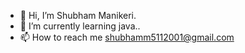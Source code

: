- 👋 Hi, I’m Shubham Manikeri.
- 🌱 I’m currently learning java..
- 📫 How to reach me shubhamm5112001@gmail.com

<!---
Shubhu0511/Shubhu0511 is a ✨ special ✨ repository because its `README.md` (this file) appears on your GitHub profile.
You can click the Preview link to take a look at your changes.
--->
